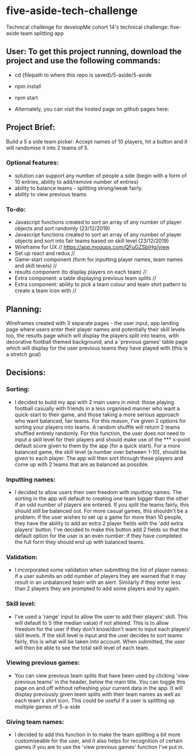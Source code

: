 # five-aside-tech-challenge
Technical challenge for developMe cohort 14's technical challenge: five-aside team splitting app

## User: To get this project running, download the project and use the following commands:
- cd {filepath to where this repo is saved}/5-aside/5-aside
- npm install 
- npm start 

- Alternately, you can visit the hosted page on github pages here: 

## Project Brief: 
Build a 5 a side team picker: 
Accept names of 10 players, hit a button and it will randomise it into 2 teams of 5. 

### Optional features: 
- solution can support any number of people a side (begin with a form of 10 entries, ability to add/remove number of entries)
- ability to balance teams - splitting strong/weak fairly. 
- ability to view previous teams 

### To-do: 
- Javascript functions created to sort an array of any number of player objects and sort randomly (23/12/2019)
- Javascript functions created to sort an array of any number of player objects and sort into fair teams based on skill level (23/12/2019) 
- Wireframe for UX // https://app.moqups.com/QFuGZSbiHg/view 
- Set up react and redux //
- Game-start component (form for inputting player names, team names and skill levels) //
- results component (to display players on each team) //
- Extra component: a table displaying previous team splits //
- Extra component: ability to pick a team colour and team shirt pattern to create a team icon with //

## Planning: 
Wireframes created with 3 separate pages - the user input, app landing page where users enter their player names and potentially their skill levels too, the results page which will display the players split into teams, with decorative football themed background, and a 'previous games' table page which will display for the user previous teams they have played with (this is a stretch goal) 

## Decisions: 
### Sorting:
- I decided to build my app with 2 main users in mind: those playing football casually with friends in a less organised manner who want a quick-start to their game, and those taking a more serious approach who want balanced, fair teams. For this reason, I've given 2 options for sorting your players into teams. A random shuffle will return 2 teams shuffled entirely randomly. For this function, the user does not need to input a skill level for their players and should make use of the *** x-point default score given to them by the app (for a quick start). For a more balanced game, the skill level (a number over between 1-10), should be given to each player. The app will then sort through these players and come up with 2 teams that are as balanced as possible. 

### Inputting names: 
- I decided to allow users their own freedom with inputting names. The sorting in the app will default to creating one team bigger than the other if an odd number of players are entered. If you split the teams fairly, this should still be balanced out. For more casual games, this shouldn't be a problem. If the user wishes to set up a game for more than 10 people, they have the ability to add an extra 2 player fields with the 'add extra players' button. I've decided to make this button add 2 fields so that the default option for the user is an even number: if they have completed the full form they should end up with balanced teams. 

### Validation: 
- I incorporated some validation when submitting the list of player names: if a user submits an odd number of players they are warned that it may result in an unbalanced team with an alert. Similarly if they enter less than 2 players they are prompted to add some players and try again.

### Skill level: 
- I've used a 'range' input to allow the user to add their players' skill. This will default to 5 (the median value) if not altered. This is to allow freedom for the user if they don't know/don't want to input each players' skill levels. If the skill level is input and the user decides to sort teams fairly, this is what will be taken into account. When submitted, the user will then be able to see the total skill level of each team.

### Viewing previous games: 
- You can view previous team splits that have been used by clicking 'view previous teams' in the header, below the main title. You can toggle this page on and off without refreshing your current data in the app. It will display previously given team splits with their team names as well as each team's shirt icon. This could be useful if a user is splitting up multiple games of 5-a-side

### Giving team names:
- I decided to add this function in to make the team splitting a bit more customiseable for the user, and it also helps for recognition of certain games if you are to use the 'view previous games' function I've put in. 
